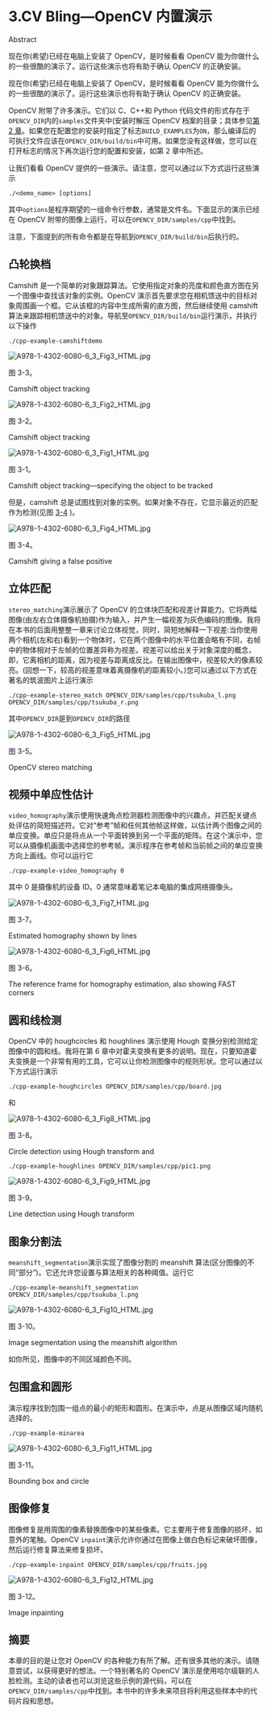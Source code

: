 # 3.CV Bling—OpenCV 内置演示

Abstract

现在你(希望)已经在电脑上安装了 OpenCV，是时候看看 OpenCV 能为你做什么的一些很酷的演示了。运行这些演示也将有助于确认 OpenCV 的正确安装。

现在你(希望)已经在电脑上安装了 OpenCV，是时候看看 OpenCV 能为你做什么的一些很酷的演示了。运行这些演示也将有助于确认 OpenCV 的正确安装。

OpenCV 附带了许多演示。它们以 C、C++和 Python 代码文件的形式存在于`OPENCV_DIR`内的`samples`文件夹中(安装时解压 OpenCV 档案的目录；具体参见[第 2 章](02.html)。如果您在配置您的安装时指定了标志`BUILD_EXAMPLES`为`ON`，那么编译后的可执行文件应该在`OPENCV_DIR/build/bin`中可用。如果您没有这样做，您可以在打开标志的情况下再次运行您的配置和安装，如第 2 章中所述。

让我们看看 OpenCV 提供的一些演示。请注意，您可以通过以下方式运行这些演示

`./<demo_name> [options]`

其中`options`是程序期望的一组命令行参数，通常是文件名。下面显示的演示已经在 OpenCV 附带的图像上运行，可以在`OPENCV_DIR/samples/cpp`中找到。

注意，下面提到的所有命令都是在导航到`OPENCV_DIR/build/bin`后执行的。

## 凸轮换档

Camshift 是一个简单的对象跟踪算法。它使用指定对象的亮度和颜色直方图在另一个图像中查找该对象的实例。OpenCV 演示首先要求您在相机馈送中的目标对象周围画一个框。它从该框的内容中生成所需的直方图，然后继续使用 camshift 算法来跟踪相机馈送中的对象。导航至`OPENCV_DIR/build/bin`运行演示，并执行以下操作

`./cpp-example-camshiftdemo`

![A978-1-4302-6080-6_3_Fig3_HTML.jpg](A978-1-4302-6080-6_3_Fig3_HTML.jpg)

图 3-3。

Camshift object tracking

![A978-1-4302-6080-6_3_Fig2_HTML.jpg](A978-1-4302-6080-6_3_Fig2_HTML.jpg)

图 3-2。

Camshift object tracking

![A978-1-4302-6080-6_3_Fig1_HTML.jpg](A978-1-4302-6080-6_3_Fig1_HTML.jpg)

图 3-1。

Camshift object tracking—specifying the object to be tracked

但是，camshift 总是试图找到对象的实例。如果对象不存在，它显示最近的匹配作为检测(见图 [3-4](#Fig4) )。

![A978-1-4302-6080-6_3_Fig4_HTML.jpg](A978-1-4302-6080-6_3_Fig4_HTML.jpg)

图 3-4。

Camshift giving a false positive

## 立体匹配

`stereo_matching`演示展示了 OpenCV 的立体块匹配和视差计算能力。它将两幅图像(由左右立体摄像机拍摄)作为输入，并产生一幅视差为灰色编码的图像。我将在本书的后面用整整一章来讨论立体视觉，同时，简短地解释一下视差:当你使用两个相机(左和右)看到一个物体时，它在两个图像中的水平位置会略有不同，右帧中的物体相对于左帧的位置差异称为视差。视差可以给出关于对象深度的概念，即，它离相机的距离，因为视差与距离成反比。在输出图像中，视差较大的像素较亮。(回想一下，较高的视差意味着离摄像机的距离较小。)您可以通过以下方式在著名的筑波图片上运行演示

`./cpp-example-stereo_match OPENCV_DIR/samples/cpp/tsukuba_l.png OPENCV_DIR/samples/cpp/tsukuba_r.png`

其中`OPENCV_DIR`是到`OPENCV_DIR`的路径

![A978-1-4302-6080-6_3_Fig5_HTML.jpg](A978-1-4302-6080-6_3_Fig5_HTML.jpg)

图 3-5。

OpenCV stereo matching

## 视频中单应性估计

`video_homography`演示使用快速角点检测器检测图像中的兴趣点，并匹配关键点处评估的简短描述符。它对“参考”帧和任何其他帧这样做，以估计两个图像之间的单应变换。单应只是将点从一个平面转换到另一个平面的矩阵。在这个演示中，您可以从摄像机画面中选择您的参考帧。演示程序在参考帧和当前帧之间的单应变换方向上画线。你可以运行它

`./cpp-example-video_homography 0`

其中 0 是摄像机的设备 ID。0 通常意味着笔记本电脑的集成网络摄像头。

![A978-1-4302-6080-6_3_Fig7_HTML.jpg](A978-1-4302-6080-6_3_Fig7_HTML.jpg)

图 3-7。

Estimated homography shown by lines

![A978-1-4302-6080-6_3_Fig6_HTML.jpg](A978-1-4302-6080-6_3_Fig6_HTML.jpg)

图 3-6。

The reference frame for homography estimation, also showing FAST corners

## 圆和线检测

OpenCV 中的 houghcircles 和 houghlines 演示使用 Hough 变换分别检测给定图像中的圆和线。我将在第 6 章中对霍夫变换有更多的说明。现在，只要知道霍夫变换是一个非常有用的工具，它可以让你检测图像中的规则形状。您可以通过以下方式运行演示

`./cpp-example-houghcircles OPENCV_DIR/samples/cpp/board.jpg`

和

![A978-1-4302-6080-6_3_Fig8_HTML.jpg](A978-1-4302-6080-6_3_Fig8_HTML.jpg)

图 3-8。

Circle detection using Hough transform and

`./cpp-example-houghlines OPENCV_DIR/samples/cpp/pic1.png`

![A978-1-4302-6080-6_3_Fig9_HTML.jpg](A978-1-4302-6080-6_3_Fig9_HTML.jpg)

图 3-9。

Line detection using Hough transform

## 图象分割法

`meanshift_segmentation`演示实现了图像分割的 meanshift 算法(区分图像的不同“部分”)。它还允许您设置与算法相关的各种阈值。运行它

`./cpp-example-meanshift_segmentation OPENCV_DIR/samples/cpp/tsukuba_l.png`

![A978-1-4302-6080-6_3_Fig10_HTML.jpg](A978-1-4302-6080-6_3_Fig10_HTML.jpg)

图 3-10。

Image segmentation using the meanshift algorithm

如你所见，图像中的不同区域颜色不同。

## 包围盒和圆形

演示程序找到包围一组点的最小的矩形和圆形。在演示中，点是从图像区域内随机选择的。

`./cpp-example-minarea`

![A978-1-4302-6080-6_3_Fig11_HTML.jpg](A978-1-4302-6080-6_3_Fig11_HTML.jpg)

图 3-11。

Bounding box and circle

## 图像修复

图像修复是用周围的像素替换图像中的某些像素。它主要用于修复图像的损坏，如意外的笔触。OpenCV `inpaint`演示允许你通过在图像上做白色标记来破坏图像，然后运行修复算法来修复损坏。

`./cpp-example-inpaint OPENCV_DIR/samples/cpp/fruits.jpg`

![A978-1-4302-6080-6_3_Fig12_HTML.jpg](A978-1-4302-6080-6_3_Fig12_HTML.jpg)

图 3-12。

Image inpainting

## 摘要

本章的目的是让您对 OpenCV 的各种能力有所了解。还有很多其他的演示。请随意尝试，以获得更好的想法。一个特别著名的 OpenCV 演示是使用哈尔级联的人脸检测。主动的读者也可以浏览这些示例的源代码，可以在`OPENCV_DIR/samples/cpp`中找到。本书中的许多未来项目将利用这些样本中的代码片段和思想。